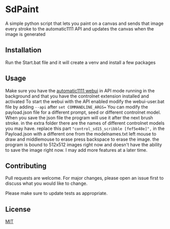 # SdPaint
A simple python script that lets you paint on a canvas and sends that image every stroke to the automatic1111 API and updates the canvas when the image is generated

## Installation

Run the Start.bat file and it will create a venv and install a few packages

## Usage

Make sure you have the [automatic1111 webui](https://github.com/AUTOMATIC1111/stable-diffusion-webui) in API mode running in the background and that you have the controlnet extension installed and activated
To start the webui with the API enabled modify the webui-user.bat file by adding ```--api``` after ```set COMMANDLINE_ARGS=```
You can modify the payload.json file for a different prompt, seed or different controlnet model.
When you save the json file the program will use it after the next brush stroke.
in the extra folder there are the names of different controlnet models you may have.
replace this part ```"control_sd15_scribble [fef5e48e]",``` in the Payload.json with a different one from the modelnames.txt
left mouse to draw and middlemouse to erase
press backspace to erase the image.
the program is bound to 512x512 images right now and doesn't have the ability to save the image right now.
I may add more features at a later time.

## Contributing

Pull requests are welcome. For major changes, please open an issue first
to discuss what you would like to change.

Please make sure to update tests as appropriate.

## License

[MIT](https://choosealicense.com/licenses/mit/)
